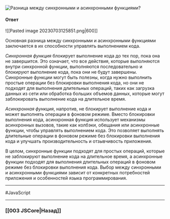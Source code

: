 ![Разница между синхронными и асинхронными функциями?](https://youtu.be/kx3dR6ztICU?t=681)

#### Ответ

![[Pasted image 20230703125851.png|600]]

Основная разница между синхронными и асинхронными функциями заключается в их способности управлять выполнением кода.

*Синхронная функция* блокирует выполнение кода до тех пор, пока она не завершится. Это означает, что все действия, которые выполняются внутри синхронной функции, выполняются последовательно и блокируют выполнение кода, пока они не будут завершены. Синхронные функции могут быть полезны, когда нужно выполнить простые операции без блокировки выполнения кода, но они не подходят для выполнения длительных операций, таких как загрузка данных из сети или обработка больших объемов данных, которые могут заблокировать выполнение кода на длительное время.

*Асинхронная функция*, напротив, не блокирует выполнение кода и может выполнять операции в фоновом режиме. Вместо блокировки выполнения кода, асинхронная функция использует механизмы асинхронных вызовов, такие как колбэки, обещания или асинхронные функции, чтобы управлять выполнением кода. Это позволяет выполнять длительные операции в фоновом режиме без блокировки выполнения кода и улучшать производительность и отзывчивость приложения.

В целом, синхронные функции подходят для простых операций, которые не заблокируют выполнение кода на длительное время, а асинхронные функции подходят для выполнения длительных операций в фоновом режиме без блокировки выполнения кода. Выбор между синхронными и асинхронными функциями зависит от конкретных потребностей приложения и особенностей языка программирования.

___
 #JavaScript 

___

### [[003 JSCore|Назад]]